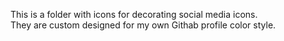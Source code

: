This is a folder with icons for decorating social media icons.
<br>They are custom designed for my own Githab profile color style.
